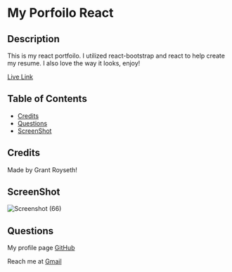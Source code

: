 # My Porfoilo React

## Description  

This is my react portfoilo. I utilized react-bootstrap and react to help create my resume. I also love the way it looks, enjoy!


[Live Link](https://grant-royseths-portfolio1132.herokuapp.com/)


## Table of Contents 


- [Credits](#credits)
- [Questions](#questions)
- [ScreenShot](#screenshot)



## Credits
Made by Grant Royseth!


## ScreenShot

![Screenshot (66)](https://user-images.githubusercontent.com/90479839/163841740-e3b5f6a0-a2db-4330-9a59-762e4055e1b9.png)

## Questions
My profile page [GitHub](https://github.com/groyseth)

Reach me at [Gmail](Groyseth@gmail.com)



